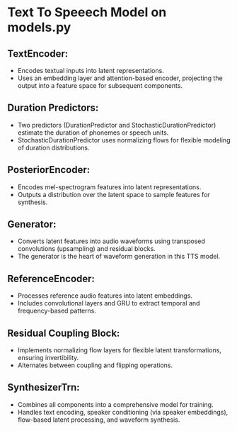 # Text To Speeech Model on models.py

## TextEncoder:

- Encodes textual inputs into latent representations.
- Uses an embedding layer and attention-based encoder, projecting the output into a feature space for subsequent components.

## Duration Predictors:

- Two predictors (DurationPredictor and StochasticDurationPredictor) estimate the duration of phonemes or speech units.
- StochasticDurationPredictor uses normalizing flows for flexible modeling of duration distributions.

## PosteriorEncoder:

- Encodes mel-spectrogram features into latent representations.
- Outputs a distribution over the latent space to sample features for synthesis.

## Generator:

- Converts latent features into audio waveforms using transposed convolutions (upsampling) and residual blocks.
- The generator is the heart of waveform generation in this TTS model.

## ReferenceEncoder:

- Processes reference audio features into latent embeddings.
- Includes convolutional layers and GRU to extract temporal and frequency-based patterns.

## Residual Coupling Block:

- Implements normalizing flow layers for flexible latent transformations, ensuring invertibility.
- Alternates between coupling and flipping operations.

## SynthesizerTrn:

- Combines all components into a comprehensive model for training.
- Handles text encoding, speaker conditioning (via speaker embeddings), flow-based latent processing, and waveform synthesis.
